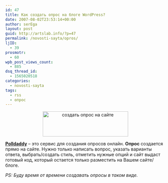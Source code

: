 ```yaml
---
id: 47
title: Как создать опрос на блоге WordPress?
date: 2007-08-02T23:53:14+00:00
author: serEga
layout: post
guid: http://artslab.info/?p=47
permalink: /novosti-sayta/opros/
ljID:
  - 39
prosmotr:
  - 60
wpb_post_views_count:
  - 885
dsq_thread_id:
  - 1565020518
categories:
  - novosti-sayta
tags:
  - rss
  - опрос
---
```

<center>
  <a href="{{site.img_cdn}}/polldaddy.jpg"><img src="{{site.img_cdn}}/polldaddy.jpg" alt="создать опрос на сайте" title="polldaddy" width="269" height="79" class="alignnone size-full wp-image-2237" /></a>
</center>

**<a HREF="http://www.polldaddy.com/">Polldaddy</a>** &#8211; это сервис для создания опросов онлайн. **Опрос** создается прямо на сайте. Нужно только написать вопрос, указать варианты ответа, выбрать/создать стиль, отметить нужные опций и сайт выдаст готовый код, который остается только разместить на Вашем сайте/блоге.

_PS: Буду время от времени создавать опросы в таком виде._